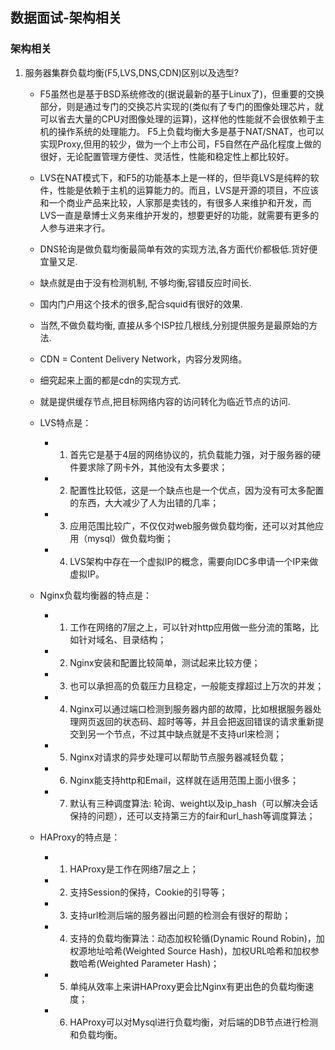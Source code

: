 ## 数据面试-架构相关
### 架构相关
1. 服务器集群负载均衡(F5,LVS,DNS,CDN)区别以及选型?
	* F5虽然也是基于BSD系统修改的(据说最新的基于Linux了)，但重要的交换部分，则是通过专门的交换芯片实现的(类似有了专门的图像处理芯片，就可以省去大量的CPU对图像处理的运算)，这样他的性能就不会很依赖于主机的操作系统的处理能力。 F5上负载均衡大多是基于NAT/SNAT，也可以实现Proxy,但用的较少，做为一个上市公司，F5自然在产品化程度上做的很好，无论配置管理方便性、灵活性，性能和稳定性上都比较好。

	* LVS在NAT模式下，和F5的功能基本上是一样的，但毕竟LVS是纯粹的软件，性能是依赖于主机的运算能力的。而且，LVS是开源的项目，不应该和一个商业产品来比较，人家那是卖钱的，有很多人来维护和开发，而LVS一直是章博士义务来维护开发的，想要更好的功能，就需要有更多的人参与进来才行。

	* DNS轮询是做负载均衡最简单有效的实现方法,各方面代价都极低.货好便宜量又足.
	* 缺点就是由于没有检测机制, 不够均衡,容错反应时间长.
	* 国内门户用这个技术的很多,配合squid有很好的效果.
	* 当然,不做负载均衡, 直接从多个ISP拉几根线,分别提供服务是最原始的方法.
	* CDN = Content Delivery Network，内容分发网络。
	* 细究起来上面的都是cdn的实现方式.
	* 就是提供缓存节点,把目标网络内容的访问转化为临近节点的访问.

	* LVS特点是：
		* 1. 首先它是基于4层的网络协议的，抗负载能力强，对于服务器的硬件要求除了网卡外，其他没有太多要求；
		* 2. 配置性比较低，这是一个缺点也是一个优点，因为没有可太多配置的东西，大大减少了人为出错的几率；
		* 3. 应用范围比较广，不仅仅对web服务做负载均衡，还可以对其他应用（mysql）做负载均衡；
		* 4. LVS架构中存在一个虚拟IP的概念，需要向IDC多申请一个IP来做虚拟IP。
	
	* Nginx负载均衡器的特点是：
		* 1. 工作在网络的7层之上，可以针对http应用做一些分流的策略，比如针对域名、目录结构；
		* 2. Nginx安装和配置比较简单，测试起来比较方便；
		* 3. 也可以承担高的负载压力且稳定，一般能支撑超过上万次的并发；
		* 4. Nginx可以通过端口检测到服务器内部的故障，比如根据服务器处理网页返回的状态码、超时等等，并且会把返回错误的请求重新提交到另一个节点，不过其中缺点就是不支持url来检测；
		* 5. Nginx对请求的异步处理可以帮助节点服务器减轻负载；
		* 6. Nginx能支持http和Email，这样就在适用范围上面小很多；
		* 7. 默认有三种调度算法: 轮询、weight以及ip_hash（可以解决会话保持的问题），还可以支持第三方的fair和url_hash等调度算法；

	* HAProxy的特点是：
		* 1. HAProxy是工作在网络7层之上；
		* 2. 支持Session的保持，Cookie的引导等；
		* 3. 支持url检测后端的服务器出问题的检测会有很好的帮助；
		* 4. 支持的负载均衡算法：动态加权轮循(Dynamic Round Robin)，加权源地址哈希(Weighted Source Hash)，加权URL哈希和加权参数哈希(Weighted Parameter Hash)；
		* 5. 单纯从效率上来讲HAProxy更会比Nginx有更出色的负载均衡速度；
		* 6. HAProxy可以对Mysql进行负载均衡，对后端的DB节点进行检测和负载均衡。




